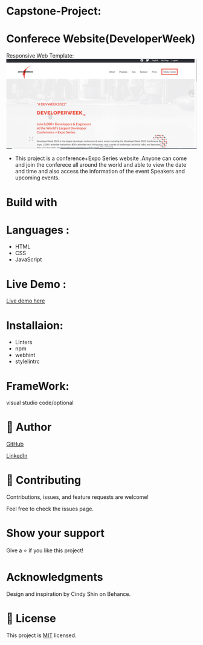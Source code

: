 
# Capstone-Project:
# Conferece Website(DeveloperWeek)
 Responsive Web Template:
![screenshot](images/project.png)

- This project is a  conference+Expo Series website .Anyone can come and join the conferece all around the world and able to view the date and time  and also access the information of the event Speakers and upcoming events.

# Build with

# Languages :

 - HTML 
 - CSS 
 - JavaScript


 # Live Demo :
 
[Live demo here](https://ifzarasool.github.io/Capstone-Project/) 

# Installaion:
 - Linters 
 - npm 
 - webhint 
 - stylelintrc

 # FrameWork:

 visual studio code/optional



# 👤 Author

[GitHub](https://github.com/IfzaRasool)

[LinkedIn](https://www.linkedin.com/in/ifza-arain-0b922b102/)

# 🤝 Contributing

Contributions, issues, and feature requests are welcome!

Feel free to check the issues page.


# Show your support

Give a ⭐️ if you like this project!

# Acknowledgments

Design and inspiration by Cindy Shin on Behance.


# 📝 License

This project is [MIT](./MIT.md) licensed.


